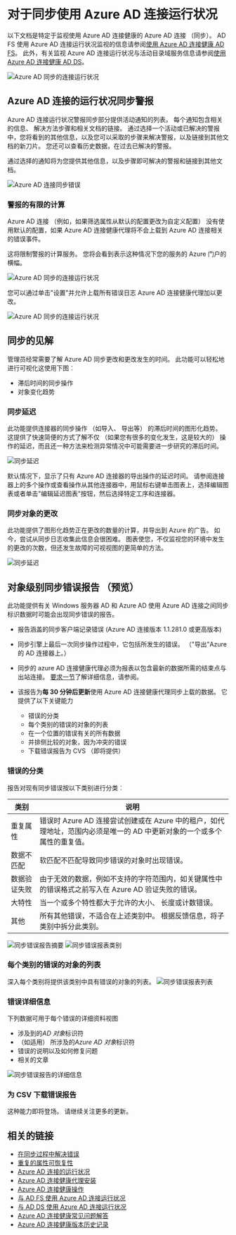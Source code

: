 
<properties
    pageTitle="与同步使用 Azure AD 连接健康 |Microsoft Azure"
    description="这是将讨论如何监视 Azure AD 连接同步 Azure AD 连接健康页。"
    services="active-directory"
    documentationCenter=""
    authors="karavar"
    manager="samueld"
    editor="curtand"/>

<tags
    ms.service="active-directory"
    ms.workload="identity"
    ms.tgt_pltfrm="na"
    ms.devlang="na"
    ms.topic="get-started-article"
    ms.date="10/18/2016"
    ms.author="vakarand"/>

# <a name="using-azure-ad-connect-health-for-sync"></a>对于同步使用 Azure AD 连接运行状况
以下文档是特定于监视使用 Azure AD 连接健康的 Azure AD 连接 （同步）。  AD FS 使用 Azure AD 连接运行状况监视的信息请参阅[使用 Azure AD 连接健康 AD FS](active-directory-aadconnect-health-adfs.md)。 此外，有关监视 Azure AD 连接运行状况与活动目录域服务信息请参阅[使用 Azure AD 连接健康 AD DS](active-directory-aadconnect-health-adds.md)。

![Azure AD 同步的连接运行状况](./media/active-directory-aadconnect-health-sync/sync-blade.png)

## <a name="alerts-for-azure-ad-connect-health-for-sync"></a>Azure AD 连接的运行状况同步警报
Azure AD 连接运行状况警报同步部分提供活动通知的列表。 每个通知包含相关的信息、 解决方法步骤和相关文档的链接。 通过选择一个活动或已解决的警报中，您将看到的其他信息，以及您可以采取的步骤来解决警报，以及链接到其他文档的新刀片。 您还可以查看历史数据，在过去已解决的警报。

通过选择的通知将为您提供其他信息，以及步骤即可解决的警报和链接到其他文档。

![Azure AD 连接同步错误](./media/active-directory-aadconnect-health-sync/alert.png)

### <a name="limited-evaluation-of-alerts"></a>警报的有限的计算
Azure AD 连接 （例如，如果筛选属性从默认的配置更改为自定义配置） 没有使用默认的配置，如果 Azure AD 连接健康代理将不会上载到 Azure AD 连接相关的错误事件。

这将限制警报的计算服务。 您将会看到表示这种情况下您的服务的 Azure 门户的横幅。

![Azure AD 同步的连接运行状况](./media/active-directory-aadconnect-health-sync/banner.png)

您可以通过单击"设置"并允许上载所有错误日志 Azure AD 连接健康代理加以更改。

![Azure AD 同步的连接运行状况](./media/active-directory-aadconnect-health-sync/banner2.png)

## <a name="sync-insight"></a>同步的见解
管理员经常需要了解 Azure AD 同步更改和更改发生的时间。 此功能可以轻松地进行可视化这使用下图︰   

- 滞后时间的同步操作
- 对象变化趋势

### <a name="sync-latency"></a>同步延迟
此功能提供连接器的同步操作 （如导入、 导出等） 的滞后时间的图形化趋势。  这提供了快速简便的方式了解不仅 （如果您有很多的变化发生，这是较大的） 操作的延迟，而且还一种方法来检测异常情况中可能需要进一步研究的滞后时间。

![同步延迟](./media/active-directory-aadconnect-health-sync/synclatency02.png)

默认情况下，显示了只有 Azure AD 连接器的导出操作的延迟时间。  请参阅连接器上的多个操作或查看操作从其他连接器中，用鼠标右键单击图表上，选择编辑图表或者单击"编辑延迟图表"按钮，然后选择特定工序和连接器。

### <a name="sync-object-changes"></a>同步对象的更改
此功能提供了图形化趋势正在更改的数量的计算，并导出到 Azure 的广告。  如今，尝试从同步日志收集此信息会很困难。  图表使您，不仅监视您的环境中发生的更改的次数，但还发生故障的可视视图的更简单的方法。

![同步延迟](./media/active-directory-aadconnect-health-sync/syncobjectchanges02.png)

## <a name="object-level-synchronization-error-report-preview"></a>对象级别同步错误报告 （预览）
此功能提供有关 Windows 服务器 AD 和 Azure AD 使用 Azure AD 连接之间同步标识数据时可能会出现同步错误的报告。

- 报告涵盖的同步客户端记录错误 (Azure AD 连接版本 1.1.281.0 或更高版本)
- 同步引擎上最后一次同步操作过程中，它包括所发生的错误。 （"导出"Azure 的 AD 连接器上。）
- 同步的 azure AD 连接健康代理必须为报表以包含最新的数据所需的结束点与出站连接。 [要求一节](active-directory-aadconnect-health-agent-install.md#Requirements)了解详细信息，请参阅。
- 该报告为**每 30 分钟后更新**使用 Azure AD 连接健康代理同步上载的数据。
它提供了以下关键能力

    - 错误的分类
    - 每个类别的错误的对象的列表
    - 在一个位置的错误有关的所有数据
    - 并排侧比较的对象，因为冲突的错误
    - 下载错误报告为 CVS （即将提供）

### <a name="categorization-of-errors"></a>错误的分类
报告对现有同步错误按以下类别进行分类︰

| 类别 | 说明 |
| -------------- | ----------- |
| 重复属性 | 错误时 Azure AD 连接尝试创建或在 Azure 中的租户，如代理地址，范围内必须是唯一的 AD 中更新对象的一个或多个属性的重复值。 |
| 数据不匹配 | 软匹配不匹配导致同步错误的对象时出现错误。 |
| 数据验证失败 | 由于无效的数据，例如不支持的字符范围内，如关键属性中的错误格式之前写入在 Azure AD 验证失败的错误。|
| 大特性 | 当一个或多个特性都大于允许的大小、 长度或计数错误。|
| 其他 | 所有其他错误，不适合在上述类别中。 根据反馈信息，将子类别中拆分此类别。

![同步错误报告摘要](./media/active-directory-aadconnect-health-sync/errorreport01.png)
![同步错误报表类别](./media/active-directory-aadconnect-health-sync/errorreport02.png)

### <a name="list-of-objects-with-error-per-category"></a>每个类别的错误的对象的列表
深入每个类别将提供该类别中具有错误的对象的列表。
![同步错误报表列表](./media/active-directory-aadconnect-health-sync/errorreport03.png)

### <a name="error-details"></a>错误详细信息
下列数据可用于每个错误的详细资料视图

- 涉及到的*AD 对象*标识符
- （如适用） 所涉及的*Azure AD 对象*标识符
- 错误的说明以及如何修复问题
- 相关的文章

![同步错误报告的详细信息](./media/active-directory-aadconnect-health-sync/errorreport04.png)

### <a name="download-the-error-report-as-csv"></a>为 CSV 下载错误报告
这种能力即将登场。 请继续关注更多的更新。



## <a name="related-links"></a>相关的链接
* [在同步过程中解决错误](active-directory-aadconnect-troubleshoot-sync-errors.md)
* [重复的属性可恢复性](active-directory-aadconnectsyncservice-duplicate-attribute-resiliency.md)
* [Azure AD 连接的运行状况](active-directory-aadconnect-health.md)
* [Azure AD 连接健康代理安装](active-directory-aadconnect-health-agent-install.md)
* [Azure AD 连接健康操作](active-directory-aadconnect-health-operations.md)
* [与 AD FS 使用 Azure AD 连接运行状况](active-directory-aadconnect-health-adfs.md)
* [与 AD DS 使用 Azure AD 连接运行状况](active-directory-aadconnect-health-adds.md)
* [Azure AD 连接健康常见问题解答](active-directory-aadconnect-health-faq.md)
* [Azure AD 连接健康版本历史记录](active-directory-aadconnect-health-version-history.md)
